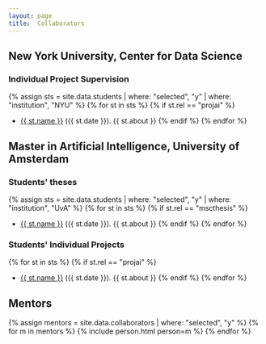```yaml
---
layout: page
title:  Collaborators
---
```


## New York University, Center for Data Science

### Individual Project Supervision

{% assign sts = site.data.students | where: "selected", "y" | where: "institution", "NYU" %}
{% for st in sts %}
  {% if st.rel == "projai" %}
  * <a href="{{ st.link }}">{{ st.name }}</a> ({{ st.date }}). {{ st.about }}
  {% endif %}
{% endfor %}


## Master in Artificial Intelligence, University of Amsterdam

### Students' theses

{% assign sts = site.data.students | where: "selected", "y" | where: "institution", "UvA" %}
{% for st in sts %}
  {% if st.rel == "mscthesis" %}
  * <a href="{{ st.link }}">{{ st.name }}</a> ({{ st.date }}). {{ st.about }}
  {% endif %}
{% endfor %}

### Students' Individual Projects

{% for st in sts %}
  {% if st.rel == "projai" %}
  * <a href="{{ st.link }}">{{ st.name }}</a> ({{ st.date }}). {{ st.about }}
  {% endif %}
{% endfor %}

## Mentors

{% assign mentors = site.data.collaborators | where: "selected", "y" %}
{% for m in mentors %}
  {% include person.html person=m %}
{% endfor %}

